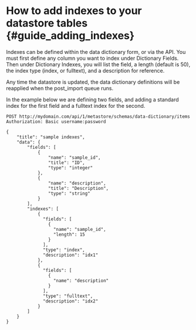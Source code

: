 # How to add indexes to your datastore tables {#guide_adding_indexes}

Indexes can be defined within the data dictionary form, or via the API. You must first define any column you want to index under Dictionary Fields. Then under Dictionary Indexes, you will list the field, a length (default is 50), the index type (index, or fulltext), and a description for reference.

Any time the datastore is updated, the data dictionary definitions will be reapplied when the post_import queue runs.

In the example below we are defining two fields, and adding a standard index for the first field and a fulltext index for the second.

```http
POST http://mydomain.com/api/1/metastore/schemas/data-dictionary/items
Authorization: Basic username:password

{
    "title": "sample indexes",
    "data": {
        "fields": [
            {
                "name": "sample_id",
                "title": "ID",
                "type": "integer"
            },
            {
                "name": "description",
                "title": "Description",
                "type": "string"
            }
        ],
        "indexes": [
            {
              "fields": [
                {
                  "name": "sample_id",
                  "length": 15
                }
              ],
              "type": "index",
              "description": "idx1"
            },
            {
              "fields": [
                {
                  "name": "description"
                }
              ],
              "type": "fulltext",
              "description": "idx2"
            }
        ]
    }
}
```

